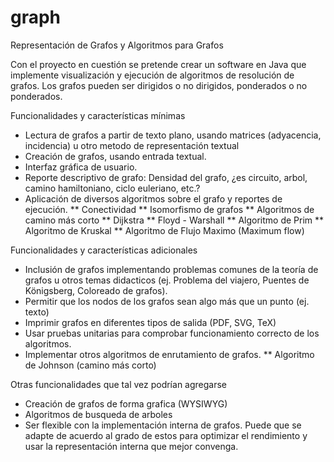 graph
=====
Representación de Grafos y Algoritmos para Grafos

Con el proyecto en cuestión se pretende crear un software en Java que
implemente visualización y ejecución de algoritmos de resolución de grafos.
Los grafos pueden ser dirigidos o no dirigidos, ponderados o no ponderados.

Funcionalidades y características mínimas
* Lectura de grafos a partir de texto plano, usando matrices (adyacencia, incidencia) u otro metodo de representación textual
* Creación de grafos, usando entrada textual.
* Interfaz gráfica de usuario.
* Reporte descriptivo de grafo: Densidad del grafo, ¿es circuito, arbol, camino hamiltoniano, ciclo euleriano, etc.?
* Aplicación de diversos algoritmos sobre el grafo y reportes de ejecución.
** Conectividad
** Isomorfismo de grafos
** Algoritmos de camino más corto
** Dijkstra
** Floyd - Warshall
** Algoritmo de Prim
** Algoritmo de Kruskal
** Algoritmo de Flujo Maximo (Maximum flow)

Funcionalidades y características adicionales
* Inclusión de grafos implementando problemas comunes de la teoría de grafos u otros temas didacticos (ej. Problema del viajero, Puentes de Königsberg, Coloreado de grafos).
* Permitir que los nodos de los grafos sean algo más que un punto (ej. texto)
* Imprimir grafos en diferentes tipos de salida (PDF, SVG, TeX)
* Usar pruebas unitarias para comprobar funcionamiento correcto de los algoritmos.
* Implementar otros algoritmos de enrutamiento de grafos.
** Algoritmo de Johnson (camino más corto)

Otras funcionalidades que tal vez podrían agregarse
* Creación de grafos de forma grafica (WYSIWYG)
* Algoritmos de busqueda de arboles
* Ser flexible con la implementación interna de grafos. Puede que se adapte de acuerdo al grado de estos para optimizar el rendimiento y usar la representación interna que mejor convenga.
